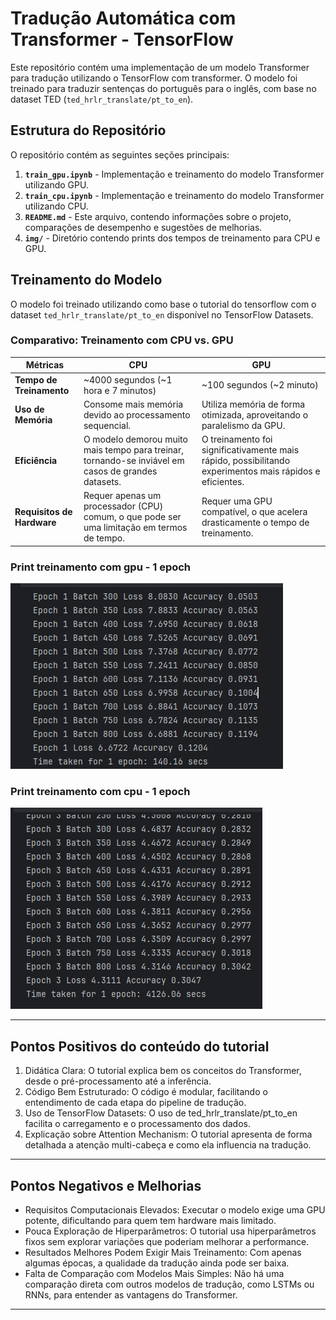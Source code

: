 # Tradução Automática com Transformer - TensorFlow

Este repositório contém uma implementação de um modelo Transformer para tradução utilizando o TensorFlow com transformer. O modelo foi treinado para traduzir sentenças do português para o inglês, com base no dataset TED (`ted_hrlr_translate/pt_to_en`).

## Estrutura do Repositório

O repositório contém as seguintes seções principais:

1. **`train_gpu.ipynb`** - Implementação e treinamento do modelo Transformer utilizando GPU.
2. **`train_cpu.ipynb`** - Implementação e treinamento do modelo Transformer utilizando CPU.
3. **`README.md`** - Este arquivo, contendo informações sobre o projeto, comparações de desempenho e sugestões de melhorias.
4. **`img/`** - Diretório contendo prints dos tempos de treinamento para CPU e GPU.

## Treinamento do Modelo

O modelo foi treinado utilizando como base o tutorial do tensorflow com o dataset `ted_hrlr_translate/pt_to_en` disponível no TensorFlow Datasets.

### Comparativo: Treinamento com CPU vs. GPU

| **Métricas**        | **CPU**                                                                                            | **GPU**                                                                                                 |
|---------------------|----------------------------------------------------------------------------------------------------|---------------------------------------------------------------------------------------------------------|
| **Tempo de Treinamento** | ~4000 segundos (~1 hora e 7 minutos)                                                               | ~100 segundos (~2 minuto)                                                                               |
| **Uso de Memória**   | Consome mais memória devido ao processamento sequencial.                                           | Utiliza memória de forma otimizada, aproveitando o paralelismo da GPU.                                  |
| **Eficiência**       | O modelo demorou muito mais tempo para treinar, tornando-se inviável em casos de grandes datasets. | O treinamento foi significativamente mais rápido, possibilitando experimentos mais rápidos e eficientes. |
| **Requisitos de Hardware** | Requer apenas um processador (CPU) comum, o que pode ser uma limitação em termos de tempo.         | Requer uma GPU compatível, o que acelera drasticamente o tempo de treinamento.         |

### Print treinamento com gpu - 1 epoch
![](img/print_gpu.png)

### Print treinamento com cpu - 1 epoch
![](img/print_cpu.png)

---

## Pontos Positivos do conteúdo do tutorial

1. Didática Clara: O tutorial explica bem os conceitos do Transformer, desde o pré-processamento até a inferência.
2. Código Bem Estruturado: O código é modular, facilitando o entendimento de cada etapa do pipeline de tradução.
3. Uso de TensorFlow Datasets: O uso de ted_hrlr_translate/pt_to_en facilita o carregamento e o processamento dos dados.
4. Explicação sobre Attention Mechanism: O tutorial apresenta de forma detalhada a atenção multi-cabeça e como ela influencia na tradução.

---

## Pontos Negativos e Melhorias

- Requisitos Computacionais Elevados: Executar o modelo exige uma GPU potente, dificultando para quem tem hardware mais limitado.
- Pouca Exploração de Hiperparâmetros: O tutorial usa hiperparâmetros fixos sem explorar variações que poderiam melhorar a performance.
- Resultados Melhores Podem Exigir Mais Treinamento: Com apenas algumas épocas, a qualidade da tradução ainda pode ser baixa.
- Falta de Comparação com Modelos Mais Simples: Não há uma comparação direta com outros modelos de tradução, como LSTMs ou RNNs, para entender as vantagens do Transformer.
---
